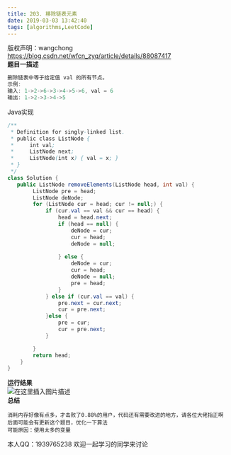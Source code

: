 ```yaml
---
title: 203. 移除链表元素
date: 2019-03-03 13:42:40
tags: [algorithms,LeetCode]
---
```

<!-- more -->
 版权声明：wangchong https://blog.csdn.net/wfcn_zyq/article/details/88087417   
  **题目一描述**

 
```java
删除链表中等于给定值 val 的所有节点。
示例:
输入: 1->2->6->3->4->5->6, val = 6
输出: 1->2->3->4->5

```
 Java实现

 
```java
/**
 * Definition for singly-linked list.
 * public class ListNode {
 *     int val;
 *     ListNode next;
 *     ListNode(int x) { val = x; }
 * }
 */
class Solution {
   public ListNode removeElements(ListNode head, int val) {
        ListNode pre = head;
        ListNode deNode;
        for (ListNode cur = head; cur != null;) {
            if (cur.val == val && cur == head) {
                head = head.next;
                if (head == null) {
                    deNode = cur;
                    cur = head;
                    deNode = null;
                   
                } else {
                    deNode = cur;
                    cur = head;
                    deNode = null;
                    pre = head;
                }
            } else if (cur.val == val) {
                pre.next = cur.next;
                cur = pre.next;
            }else {
                pre = cur;
                cur = pre.next;
            }

        }
        return head;
    }
}

```
 **运行结果**  
 ![在这里插入图片描述](https://img-blog.csdnimg.cn/20190303133727642.png?x-oss-process=image/watermark,type_ZmFuZ3poZW5naGVpdGk,shadow_10,text_aHR0cHM6Ly9ibG9nLmNzZG4ubmV0L3dmY25fenlx,size_16,color_FFFFFF,t_70)  
 **总结**

 
```
消耗内存好像有点多，才击败了0.88%的用户，代码还有需要改进的地方，请各位大佬指正啊
后面可能会有更新这个题目，优化一下算法
可能原因：使用太多的变量

```
 本人QQ：1939765238 欢迎一起学习的同学来讨论

   
  
